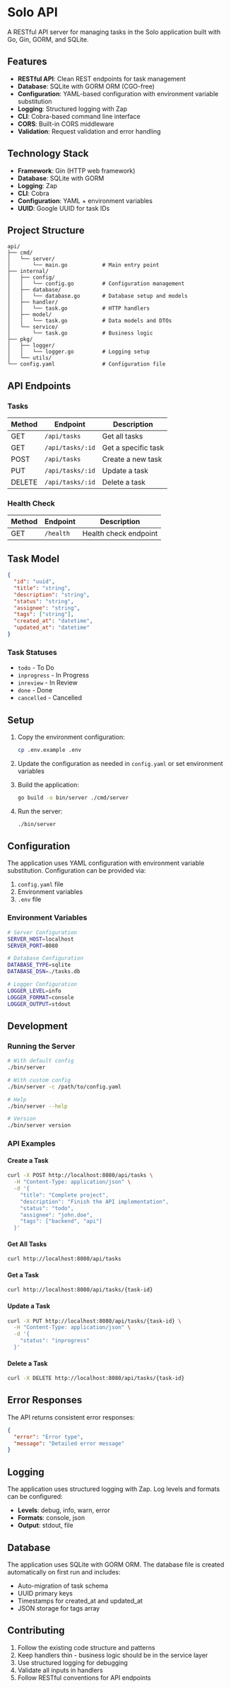 # Solo API

A RESTful API server for managing tasks in the Solo application built with Go, Gin, GORM, and SQLite.

## Features

- **RESTful API**: Clean REST endpoints for task management
- **Database**: SQLite with GORM ORM (CGO-free)
- **Configuration**: YAML-based configuration with environment variable substitution
- **Logging**: Structured logging with Zap
- **CLI**: Cobra-based command line interface
- **CORS**: Built-in CORS middleware
- **Validation**: Request validation and error handling

## Technology Stack

- **Framework**: Gin (HTTP web framework)
- **Database**: SQLite with GORM
- **Logging**: Zap
- **CLI**: Cobra
- **Configuration**: YAML + environment variables
- **UUID**: Google UUID for task IDs

## Project Structure

```
api/
├── cmd/
│   └── server/
│       └── main.go           # Main entry point
├── internal/
│   ├── config/
│   │   └── config.go         # Configuration management
│   ├── database/
│   │   └── database.go       # Database setup and models
│   ├── handler/
│   │   └── task.go           # HTTP handlers
│   ├── model/
│   │   └── task.go           # Data models and DTOs
│   └── service/
│       └── task.go           # Business logic
├── pkg/
│   ├── logger/
│   │   └── logger.go         # Logging setup
│   └── utils/
└── config.yaml               # Configuration file
```

## API Endpoints

### Tasks

| Method | Endpoint | Description |
|--------|----------|-------------|
| GET    | `/api/tasks` | Get all tasks |
| GET    | `/api/tasks/:id` | Get a specific task |
| POST   | `/api/tasks` | Create a new task |
| PUT    | `/api/tasks/:id` | Update a task |
| DELETE | `/api/tasks/:id` | Delete a task |

### Health Check

| Method | Endpoint | Description |
|--------|----------|-------------|
| GET    | `/health` | Health check endpoint |

## Task Model

```json
{
  "id": "uuid",
  "title": "string",
  "description": "string",
  "status": "string",
  "assignee": "string",
  "tags": ["string"],
  "created_at": "datetime",
  "updated_at": "datetime"
}
```

### Task Statuses

- `todo` - To Do
- `inprogress` - In Progress
- `inreview` - In Review
- `done` - Done
- `cancelled` - Cancelled

## Setup

1. Copy the environment configuration:
   ```bash
   cp .env.example .env
   ```

2. Update the configuration as needed in `config.yaml` or set environment variables

3. Build the application:
   ```bash
   go build -o bin/server ./cmd/server
   ```

4. Run the server:
   ```bash
   ./bin/server
   ```

## Configuration

The application uses YAML configuration with environment variable substitution. Configuration can be provided via:

1. `config.yaml` file
2. Environment variables
3. `.env` file

### Environment Variables

```bash
# Server Configuration
SERVER_HOST=localhost
SERVER_PORT=8080

# Database Configuration
DATABASE_TYPE=sqlite
DATABASE_DSN=./tasks.db

# Logger Configuration
LOGGER_LEVEL=info
LOGGER_FORMAT=console
LOGGER_OUTPUT=stdout
```

## Development

### Running the Server

```bash
# With default config
./bin/server

# With custom config
./bin/server -c /path/to/config.yaml

# Help
./bin/server --help

# Version
./bin/server version
```

### API Examples

#### Create a Task

```bash
curl -X POST http://localhost:8080/api/tasks \
  -H "Content-Type: application/json" \
  -d '{
    "title": "Complete project",
    "description": "Finish the API implementation",
    "status": "todo",
    "assignee": "john.doe",
    "tags": ["backend", "api"]
  }'
```

#### Get All Tasks

```bash
curl http://localhost:8080/api/tasks
```

#### Get a Task

```bash
curl http://localhost:8080/api/tasks/{task-id}
```

#### Update a Task

```bash
curl -X PUT http://localhost:8080/api/tasks/{task-id} \
  -H "Content-Type: application/json" \
  -d '{
    "status": "inprogress"
  }'
```

#### Delete a Task

```bash
curl -X DELETE http://localhost:8080/api/tasks/{task-id}
```

## Error Responses

The API returns consistent error responses:

```json
{
  "error": "Error type",
  "message": "Detailed error message"
}
```

## Logging

The application uses structured logging with Zap. Log levels and formats can be configured:

- **Levels**: debug, info, warn, error
- **Formats**: console, json
- **Output**: stdout, file

## Database

The application uses SQLite with GORM ORM. The database file is created automatically on first run and includes:

- Auto-migration of task schema
- UUID primary keys
- Timestamps for created_at and updated_at
- JSON storage for tags array

## Contributing

1. Follow the existing code structure and patterns
2. Keep handlers thin - business logic should be in the service layer
3. Use structured logging for debugging
4. Validate all inputs in handlers
5. Follow RESTful conventions for API endpoints